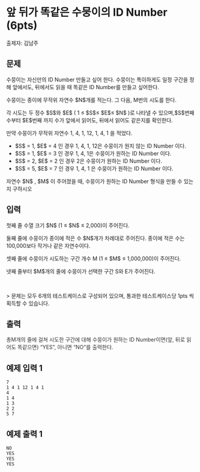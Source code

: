 # 앞 뒤가 똑같은 수뭉이의 ID Number (6pts)

출제자: 김남주

## 문제

<p style="margin-left: 0px;">수뭉이는 자신만의 ID Number 만들고 싶어 한다. 수뭉이는 특이하게도 일정 구간을 정해 앞에서도, 뒤에서도 읽을 때 똑같은 ID Number를 만들고 싶어한다.</p><p>수뭉이는 종이에 무작위 자연수 $N$개를 적는다. 그 다음, M번의 시도를 한다.</p><p>각 시도는 두 정수 $S$와 $E$ ( 1 ≤ $S$≤ $E$≤ $N$ )로 나타낼 수 있으며,$S$번째 수부터 $E$번째 까지 수가 앞에서 읽어도, 뒤에서 읽어도 같은지를 확인한다.</p><p>만약 수뭉이가 무작위 자연수 1, 4, 1, 12, 1, 4, 1 을 적었다.</p><ul><li>$S$ = 1, $E$ = 4 인 경우 1, 4, 1, 12은 수뭉이가 원치 않는 ID Number 이다.</li><li>$S$ = 1, $E$ = 3 인 경우 1, 4, 1은 수뭉이가 원하는 ID Number 이다.</li><li>$S$ = 2, $E$ = 2 인 경우 2은 수뭉이가 원하는 ID Number 이다.</li><li>$S$ = 5, $E$ = 7 인 경우 1, 4, 1 은 수뭉이가 원하는 ID Number 이다.</li></ul><p>자연수 $N$ , $M$ 이 주어졌을 때, 수뭉이가 원하는 ID Number 형식을 만들 수 있는지 구하시오</p>

## 입력

<p style="margin-left: 0px;">첫째 줄 수열 크기 $N$ (1 ≤ $N$ ≤ 2,000)이 주어진다.</p><p>둘째 줄에 수뭉이가 종이에 적은 수 $N$개가 차례대로 주어진다. 종이에 적은 수는 100,000보다 작거나 같은 자연수이다.</p><p>셋째 줄에 수뭉이가 시도하는 구간 개수 M (1 ≤ $M$ ≤ 1,000,000)이 주어진다.</p><p>넷째 줄부터 $M$개의 줄에 수뭉이가 선택한 구간 S와 E가 주어진다.</p><p><br /></p><p>&gt; 문제는 모두 6개의 테스트케이스로 구성되어 있으며, 통과한 테스트케이스당 1pts 씩 획득할 수 있습니다.</p>

## 출력

<p><span style="color: rgb(51, 51, 51);">총M개의 줄에 걸쳐 시도한 구간에 대해 수뭉이가 원하는 ID Number이면(앞, 뒤로 읽어도 똑같으면) “YES”, 아니면 “NO”를 출력한다.</span><br /></p>


## 예제 입력 1

```
7
1 4 1 12 1 4 1
4
1 4
1 3
2 2
5 7
```

## 예제 출력 1

```
NO
YES
YES
YES
```